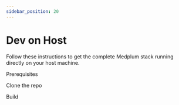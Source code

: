 ```yaml
---
sidebar_position: 20
---
```


# Dev on Host

Follow these instructions to get the complete Medplum stack running directly on your host machine.

Prerequisites

Clone the repo

Build
